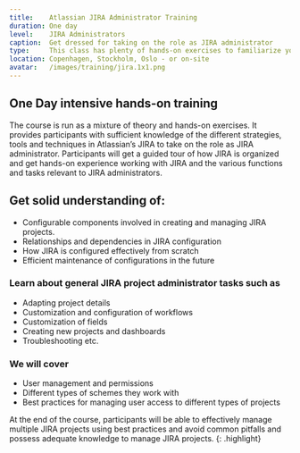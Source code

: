 ```yaml
---
title:    Atlassian JIRA Administrator Training
duration: One day
level:    JIRA Administrators
caption:  Get dressed for taking on the role as JIRA administrator
type:     This class has plenty of hands-on exercises to familiarize you with the different functions and tasks relevant for JIRA administrators
location: Copenhagen, Stockholm, Oslo - or on-site
avatar:   /images/training/jira.1x1.png
---
```



## One Day intensive hands-on training
The course is run as a mixture of theory and hands-on exercises. 
It provides participants with sufficient knowledge of the different strategies, tools and techniques in Atlassian’s JIRA to take on the role as JIRA administrator.
Participants will get a guided tour of how JIRA is organized and get hands-on experience working with JIRA and the various functions and tasks relevant to JIRA administrators.

## Get solid understanding of:
* Configurable components involved in creating and managing JIRA projects.
* Relationships and dependencies in JIRA configuration
* How JIRA is configured effectively from scratch
* Efficient maintenance of configurations in the future


### Learn about general JIRA project administrator tasks such as
* Adapting project details
* Customization and configuration of workflows
* Customization of fields
* Creating new projects and dashboards
* Troubleshooting etc.


### We will cover
* User management and permissions
* Different types of schemes they work with
* Best practices for managing user access to different types of projects

At the end of the course, participants will be able to effectively manage multiple JIRA projects using best practices and avoid common pitfalls and possess adequate knowledge to manage JIRA projects.
{: .highlight}
